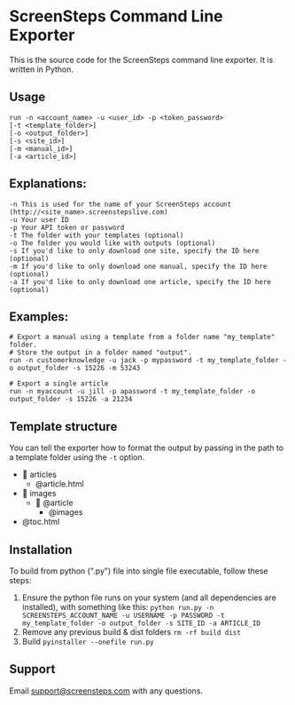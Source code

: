 # ScreenSteps Command Line Exporter

This is the source code for the ScreenSteps command line exporter. It is written in Python.

## Usage

```
run -n <account_name> -u <user_id> -p <token_password>
[-t <template_folder>]
[-o <output_folder>]
[-s <site_id>]
[-m <manual_id>]
[-a <article_id>]
```

## Explanations:

```
-n This is used for the name of your ScreenSteps account (http://<site_name>.screenstepslive.com)
-u Your user ID
-p Your API token or password
-t The folder with your templates (optional)
-o The folder you would like with outputs (optional)
-s If you'd like to only download one site, specify the ID here (optional)
-m If you'd like to only download one manual, specify the ID here (optional)
-a If you'd like to only download one article, specify the ID here (optional)
```

## Examples:

```
# Export a manual using a template from a folder name "my_template" folder.
# Store the output in a folder named "output".
run -n customerknowledge -u jack -p mypassword -t my_template_folder -o output_folder -s 15226 -m 53243

# Export a single article
run -n myaccount -u jill -p apassword -t my_template_folder -o output_folder -s 15226 -a 21234
```

## Template structure

You can tell the exporter how to format the output by passing in the path to a template folder using the `-t` option.

- :open_file_folder: articles
  - @article.html
- :open_file_folder: images
  - :open_file_folder: @article
    - @images
- @toc.html

## Installation

To build from python (".py") file into single file executable, follow these steps:

1. Ensure the python file runs on your system (and all dependencies are installed), with something like this:
    `python run.py -n SCREENSTEPS_ACCOUNT_NAME -u USERNAME -p PASSWORD -t my_template_folder -o output_folder -s SITE_ID -a ARTICLE_ID`
2. Remove any previous build & dist folders
    `rm -rf build dist`
3. Build
    `pyinstaller --onefile run.py`

## Support

Email support@screensteps.com with any questions.
